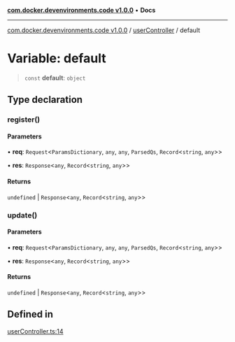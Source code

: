 [**com.docker.devenvironments.code v1.0.0**](../../README.md) • **Docs**

***

[com.docker.devenvironments.code v1.0.0](../../README.md) / [userController](../README.md) / default

# Variable: default

> `const` **default**: `object`

## Type declaration

### register()

#### Parameters

• **req**: `Request`\<`ParamsDictionary`, `any`, `any`, `ParsedQs`, `Record`\<`string`, `any`\>\>

• **res**: `Response`\<`any`, `Record`\<`string`, `any`\>\>

#### Returns

`undefined` \| `Response`\<`any`, `Record`\<`string`, `any`\>\>

### update()

#### Parameters

• **req**: `Request`\<`ParamsDictionary`, `any`, `any`, `ParsedQs`, `Record`\<`string`, `any`\>\>

• **res**: `Response`\<`any`, `Record`\<`string`, `any`\>\>

#### Returns

`undefined` \| `Response`\<`any`, `Record`\<`string`, `any`\>\>

## Defined in

[userController.ts:14](https://github.com/diego-dini/API-de-Gerenciamento-de-Tarefas/blob/97f461cf7047b749ac664a9b903c45f556eaccb0/src/userController.ts#L14)
